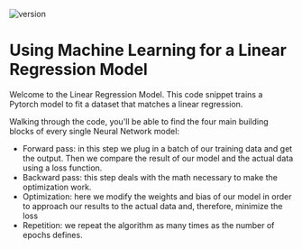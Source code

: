 ![version](https://img.shields.io/badge/Last%20Stable%20Release-1.0.0-green?logo=serverfault)

# Using Machine Learning for a Linear Regression Model

Welcome to the Linear Regression Model. This code snippet trains a Pytorch model to fit a dataset that matches a linear regression.

Walking through the code, you'll be able to find the four main building blocks of every single Neural Network model:

 * Forward pass: in this step we plug in a batch of our training data and get the output. Then we compare the result of our model and the actual data using a loss function.
 * Backward pass: this step deals with the math necessary to make the optimization work.
 * Optimization: here we modify the weights and bias of our model in order to approach our results to the actual data and, therefore, minimize the loss
 * Repetition: we repeat the algorithm as many times as the number of epochs defines.